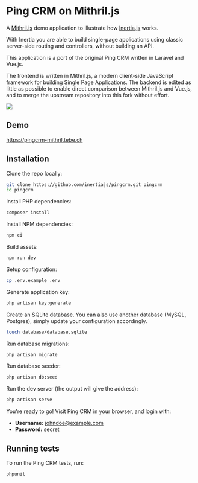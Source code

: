 # Ping CRM on Mithril.js

A [Mithril.js](https://mithril.js.org) demo application to illustrate how [Inertia.js](https://inertiajs.com) works.

With Inertia you are able to build single-page applications using classic server-side routing and controllers, without building an API.

This application is a port of the original Ping CRM written in Laravel and Vue.js.

The frontend is written in Mithril.js, a modern client-side JavaScript framework for building Single Page Applications.
The backend is edited as little as possible to enable direct comparison between Mithril.js and Vue.js, and to merge the upstream repository into this fork without effort.

![](https://raw.githubusercontent.com/inertiajs/pingcrm/master/screenshot.png)

## Demo

<https://pingcrm-mithril.tebe.ch>

## Installation

Clone the repo locally:

```sh
git clone https://github.com/inertiajs/pingcrm.git pingcrm
cd pingcrm
```

Install PHP dependencies:

```sh
composer install
```

Install NPM dependencies:

```sh
npm ci
```

Build assets:

```sh
npm run dev
```

Setup configuration:

```sh
cp .env.example .env
```

Generate application key:

```sh
php artisan key:generate
```

Create an SQLite database. You can also use another database (MySQL, Postgres), simply update your configuration accordingly.

```sh
touch database/database.sqlite
```

Run database migrations:

```sh
php artisan migrate
```

Run database seeder:

```sh
php artisan db:seed
```

Run the dev server (the output will give the address):

```sh
php artisan serve
```

You're ready to go! Visit Ping CRM in your browser, and login with:

- **Username:** johndoe@example.com
- **Password:** secret

## Running tests

To run the Ping CRM tests, run:

```
phpunit
```

